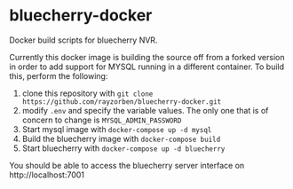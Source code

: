 # bluecherry-docker
Docker build scripts for bluecherry NVR.

Currently this docker image is building the source off from a forked version in order to add support for MYSQL running in a different container. To build this, perform the following:

1. clone this repository with `git clone https://github.com/rayzorben/bluecherry-docker.git`
2. modify `.env` and specify the variable values. The only one that is of concern to change is `MYSQL_ADMIN_PASSWORD`
3. Start mysql image with `docker-compose up -d mysql`
4. Build the bluecherry image with `docker-compose build`
5. Start bluecherry with `docker-compose up -d bluecherry`

You should be able to access the bluecherry server interface on http://localhost:7001
